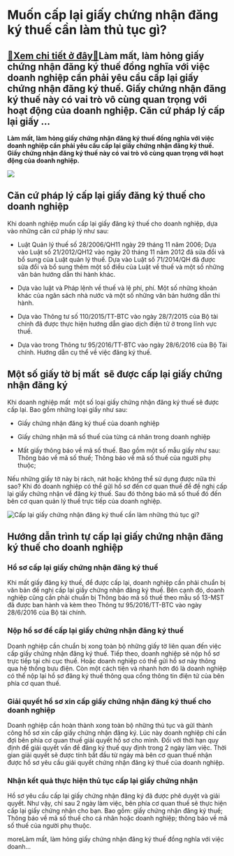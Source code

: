 Muốn cấp lại giấy chứng nhận đăng ký thuế cần làm thủ tục gì?
=============================================================

[:gift:Xem chi tiết ở đây:gift:](https://hddtvn.com/muon-cap-lai-giay-chung-nhan-dang-ky-thue-can-lam-thu-tuc-gi/)Làm mất, làm hỏng giấy chứng nhận đăng ký thuế đồng nghĩa với việc doanh nghiệp cần phải yêu cầu cấp lại giấy chứng nhận đăng ký thuế. Giấy chứng nhận đăng ký thuế này có vai trò vô cùng quan trọng với hoạt động của doanh nghiệp. Căn cứ pháp lý cấp lại giấy …
-------------------------------------------------------------------------------------------------------------------------------------------------------------------------------------------------------------------------------------------------------------------

**Làm mất, làm hỏng giấy chứng nhận đăng ký thuế đồng nghĩa với việc doanh nghiệp cần phải yêu cầu cấp lại giấy chứng nhận đăng ký thuế. Giấy chứng nhận đăng ký thuế này có vai trò vô cùng quan trọng với hoạt động của doanh nghiệp.**


![](https://hddtvn.com/wp-content/uploads/2021/01/Giay-de-nghi-cap-lai-giay-chung-nhan-dang-ky-doanh-nghiep-trong-cong-ty-co-phan_1510151711.png)


Căn cứ pháp lý cấp lại giấy đăng ký thuế cho doanh nghiệp
---------------------------------------------------------


Khi doanh nghiệp muốn cấp lại giấy đăng ký thuế cho doanh nghiệp, dựa vào những căn cứ pháp lý như sau:




* Luật Quản lý thuế số 28/2006/QH11 ngày 29 tháng 11 năm 2006; Dựa vào Luật số 21/2012/QH12 vào ngày 20 tháng 11 năm 2012 đã sửa đổi và bổ sung của Luật quản lý thuế. Dựa vào Luật số 71/2014/QH đã được sửa đổi và bổ sung thêm một số điều của Luật về thuế và một số những văn bản hướng dẫn thi hành khác.

* Dựa vào luật và Pháp lệnh về thuế và lệ phí, phí. Một số những khoản khác của ngân sách nhà nước và một số những văn bản hướng dẫn thi hành.

* Dựa vào Thông tư số 110/2015/TT-BTC vào ngày 28/7/2015 của Bộ tài chính đã được thực hiện hướng dẫn giao dịch điện tử ở trong lĩnh vực thuế.

* Dựa vào trong Thông tư 95/2016/TT-BTC vào ngày 28/6/2016 của Bộ Tài chính. Hướng dẫn cụ thể về việc đăng ký thuế.



Một số giấy tờ bị mất  sẽ được cấp lại giấy chứng nhận đăng ký
--------------------------------------------------------------


Khi doanh nghiệp mất  một số loại giấy chứng nhận đăng ký thuế sẽ được cấp lại. Bao gồm những loại giấy như sau:




* Giấy chứng nhận đăng ký thuế của doanh nghiệp

* Giấy chứng nhận mã số thuế của từng cá nhân trong doanh nghiệp

* Mất giấy thông báo về mã số thuế. Bao gồm một số mẫu giấy như sau: Thông báo về mã số thuế; Thông báo về mã số thuế của người phụ thuộc;



Nếu những giấy tờ này bị rách, nát hoặc không thể sử dụng được nữa thì sao? Khi đó doanh nghiệp có thể gửi hồ sơ đến cơ quan thuế để đề nghị cấp lại giấy chứng nhận về đăng ký thuế. Sau đó thông báo mã số thuế đó đến bên cơ quan quản lý thuế trực tiếp của doanh nghiệp.


![Cấp lại giấy chứng nhận đăng ký thuế cần làm những thủ tục gì?](https://hddtvn.com/wp-content/uploads/2021/01/tax-1.jpg)


Hướng dẫn trình tự cấp lại giấy chứng nhận đăng ký thuế cho doanh nghiệp
------------------------------------------------------------------------


### Hồ sơ cấp lại giấy chứng nhận đăng ký thuế


Khi mất giấy đăng ký thuế, để được cấp lại, doanh nghiệp cần phải chuẩn bị văn bản đề nghị cấp lại giấy chứng nhận đăng ký thuế. Bên cạnh đó, doanh nghiệp cũng cần phải chuẩn bị Thông báo mã số thuế theo mẫu số 13-MST đã được ban hành và kèm theo Thông tư 95/2016/TT-BTC vào ngày 28/6/2016 của Bộ tài chính.


### Nộp hồ sơ để cấp lại giấy chứng nhận đăng ký thuế


Doanh nghiệp cần chuẩn bị xong toàn bộ những giấy tờ liên quan đến việc cấp giấy chứng nhận đăng ký thuế. Tiếp theo, doanh nghiệp sẽ nộp hồ sơ trực tiếp tại chi cục thuế. Hoặc doanh nghiệp có thể gửi hồ sơ này thông qua hệ thống bưu điện. Còn một cách tiện và nhanh hơn đó là doanh nghiệp có thể nộp lại hồ sơ đăng ký thuế thông qua cổng thông tin điện tử của bên phía cơ quan thuế.


### Giải quyết hồ sơ xin cấp giấy chứng nhận đăng ký thuế cho doanh nghiệp


Doanh nghiệp cần hoàn thành xong toàn bộ những thủ tục và gửi thành công hồ sơ xin cấp giấy chứng nhận đăng ký. Lúc này doanh nghiệp chỉ cần đợi bên phía cơ quan thuế giải quyết hồ sơ cho mình. Đối với thời hạn quy định để giải quyết vấn đề đăng ký thuế quy định trong 2 ngày làm việc. Thời gian giải quyết sẽ được tính bắt đầu từ ngày mà bên cơ quan thuế nhận được hồ sơ yêu cầu giải quyết chứng nhận đăng ký thuế của doanh nghiệp.


### Nhận kết quả thực hiện thủ tục cấp lại giấy chứng nhận


Hồ sơ yêu cầu cấp lại giấy chứng nhận đăng ký đã được phê duyệt và giải quyết. Như vậy, chỉ sau 2 ngày làm việc, bên phía cơ quan thuế sẽ thực hiện cấp lại giấy chứng nhận cho bạn. Bao gồm: giấy chứng nhận đăng ký thuế; Thông báo về mã số thuế cho cá nhân hoặc doanh nghiệp; thông báo về mã số thuế của người phụ thuộc.


moreLàm mất, làm hỏng giấy chứng nhận đăng ký thuế đồng nghĩa với việc doanh…


